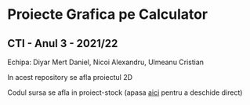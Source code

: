 # Proiecte Grafica pe Calculator
## CTI - Anul 3 - 2021/22

Echipa: Diyar Mert Daniel, Nicoi Alexandru, Ulmeanu Cristian

In acest repository se afla proiectul 2D

Codul sursa se afla in proiect-stock (apasa [aici](proiect-stock/Proiect2D.cpp) pentru a deschide direct)

